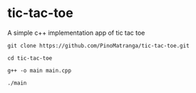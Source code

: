 # tic-tac-toe
A simple c++ implementation app of tic tac toe 

`git clone https://github.com/PinoMatranga/tic-tac-toe.git`

`cd tic-tac-toe`

`g++ -o main main.cpp`

`./main`
